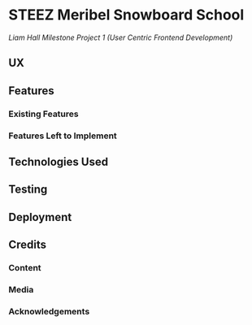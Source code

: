 # STEEZ Meribel Snowboard School
_Liam Hall Milestone Project 1 (User Centric Frontend Development)_

 
## UX
 


## Features


 
### Existing Features


### Features Left to Implement

## Technologies Used


## Testing



## Deployment



## Credits

### Content

### Media


### Acknowledgements
